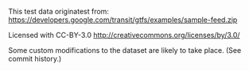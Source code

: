 This test data originatest from:
https://developers.google.com/transit/gtfs/examples/sample-feed.zip

Licensed with CC-BY-3.0 http://creativecommons.org/licenses/by/3.0/

Some custom modifications to the dataset are likely to take place.
(See commit history.)
  


